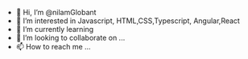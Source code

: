 - 👋 Hi, I’m @nilamGlobant
- 👀 I’m interested in Javascript, HTML,CSS,Typescript, Angular,React
- 🌱 I’m currently learning 
- 💞️ I’m looking to collaborate on ...
- 📫 How to reach me ...

<!---
nilamGlobant/nilamGlobant is a ✨ special ✨ repository because its `README.md` (this file) appears on your GitHub profile.
You can click the Preview link to take a look at your changes.
--->

